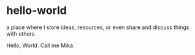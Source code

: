 # hello-world
a place where I store ideas, resources, or even share and discuss things with others

Hello, World. Call me Mika.
